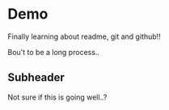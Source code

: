 # Demo

Finally learning about readme, git and github!!

Bou't to be a long process..

## Subheader

Not sure if this is going well..?